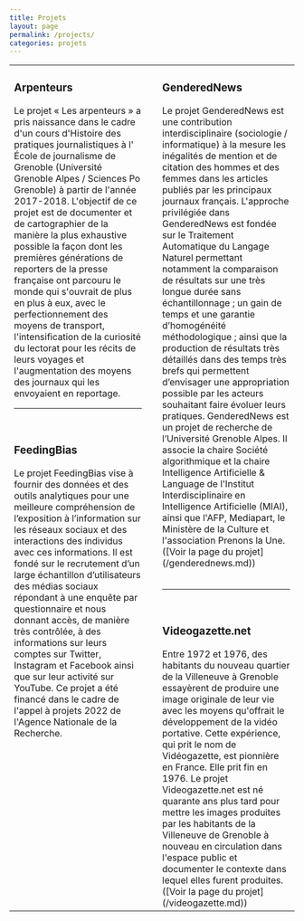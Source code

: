```yaml
---
title: Projets
layout: page
permalink: /projects/
categories: projets
---
```


<table>
  <tr>
    <td width="48%" valign="top">
      <b><h3>Arpenteurs</h3></b>
      Le projet « Les arpenteurs » a pris naissance dans le cadre d'un cours d'Histoire des pratiques journalistiques à l' École de journalisme
      de Grenoble (Université Grenoble Alpes / Sciences Po Grenoble) à partir de l'année 2017-2018. L'objectif de ce projet est de documenter et
      de cartographier de la manière la plus exhaustive possible la façon dont les premières générations de reporters de la presse française ont
      parcouru le monde qui s'ouvrait de plus en plus à eux, avec le perfectionnement des moyens de transport, l'intensification de la curiosité
      du lectorat pour les récits de leurs voyages et l'augmentation des moyens des journaux qui les envoyaient en reportage.
      <br>
      <hr size = 1>
      <br>
      <h3>FeedingBias</h3>
      Le projet FeedingBias vise à fournir des données et des outils analytiques pour une meilleure compréhension de l’exposition à
      l’information sur les réseaux sociaux et des interactions des individus avec ces informations. Il est fondé sur le recrutement d’un large
      échantillon d’utilisateurs des médias sociaux répondant à une enquête par questionnaire et nous donnant accès, de manière très contrôlée,
      à des informations sur leurs comptes sur Twitter, Instagram et Facebook ainsi que sur leur activité sur YouTube. Ce projet a été financé
      dans le cadre de l'appel à projets 2022 de l'Agence Nationale de la Recherche.
    </td>
    <td width="4%">
    </td>
    <td width="48%" valign="top">
    <h3>GenderedNews</h3>
      Le projet GenderedNews est une contribution interdisciplinaire (sociologie / informatique) à la mesure les inégalités de mention et de
      citation des hommes et des femmes dans les articles publiés par les principaux journaux français. L'approche privilégiée dans GenderedNews
      est fondée sur le Traitement Automatique du Langage Naturel permettant notamment la comparaison de résultats sur une très longue durée
      sans échantillonnage ; un gain de temps et une garantie d’homogénéité méthodologique ; ainsi que la production de résultats très détaillés
      dans des temps très brefs qui permettent d’envisager une appropriation possible par les acteurs souhaitant faire évoluer leurs pratiques.
      GenderedNews est un projet de recherche de l’Université Grenoble Alpes. Il associe la chaire Société algorithmique et la chaire
      Intelligence Artificielle & Language de l'Institut Interdisciplinaire en Intelligence Artificielle (MIAI), ainsi que l'AFP, Mediapart, le
      Ministère de la Culture et l'association Prenons la Une. ([Voir la page du projet](/genderednews.md))
      <br><br>
      <hr size = 1>
      <br>
      <h3>Videogazette.net</h3>
      Entre 1972 et 1976, des habitants du nouveau quartier de la Villeneuve à Grenoble essayèrent de produire une image originale de leur vie
      avec les moyens qu'offrait le développement de la vidéo portative. Cette expérience, qui prit le nom de Vidéogazette, est pionnière en
      France. Elle prit fin en 1976. Le projet Videogazette.net est né quarante ans plus tard pour mettre les images produites par les habitants
      de la Villeneuve de Grenoble à nouveau en circulation dans l'espace public et documenter le contexte dans lequel elles furent produites.
      ([Voir la page du projet](/videogazette.md))
    </td>  
  </tr>
 <t/able> 
</table>
